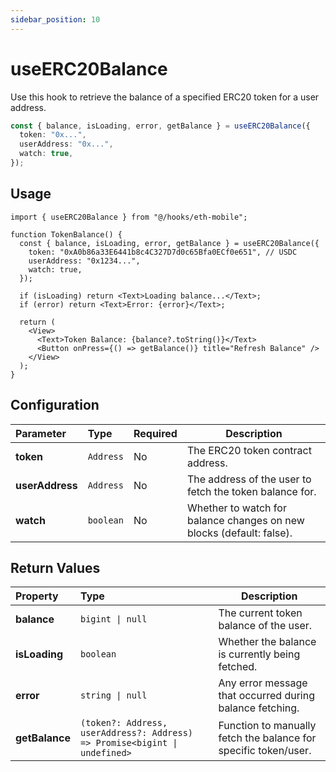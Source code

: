 ```yaml
---
sidebar_position: 10
---
```


# useERC20Balance

Use this hook to retrieve the balance of a specified ERC20 token for a user address.

```ts
const { balance, isLoading, error, getBalance } = useERC20Balance({
  token: "0x...",
  userAddress: "0x...",
  watch: true,
});
```

## Usage

```tsx
import { useERC20Balance } from "@/hooks/eth-mobile";

function TokenBalance() {
  const { balance, isLoading, error, getBalance } = useERC20Balance({
    token: "0xA0b86a33E6441b8c4C327D7d0c65Bfa0ECf0e651", // USDC
    userAddress: "0x1234...",
    watch: true,
  });

  if (isLoading) return <Text>Loading balance...</Text>;
  if (error) return <Text>Error: {error}</Text>;

  return (
    <View>
      <Text>Token Balance: {balance?.toString()}</Text>
      <Button onPress={() => getBalance()} title="Refresh Balance" />
    </View>
  );
}
```

## Configuration

| Parameter       | Type      | Required | Description                                                          |
| :-------------- | :-------- | :------- | -------------------------------------------------------------------- |
| **token**       | `Address` | No       | The ERC20 token contract address.                                    |
| **userAddress** | `Address` | No       | The address of the user to fetch the token balance for.              |
| **watch**       | `boolean` | No       | Whether to watch for balance changes on new blocks (default: false). |

## Return Values

| Property       | Type                                                                       | Description                                                     |
| :------------- | :------------------------------------------------------------------------- | --------------------------------------------------------------- |
| **balance**    | `bigint \| null`                                                           | The current token balance of the user.                          |
| **isLoading**  | `boolean`                                                                  | Whether the balance is currently being fetched.                 |
| **error**      | `string \| null`                                                           | Any error message that occurred during balance fetching.        |
| **getBalance** | `(token?: Address, userAddress?: Address) => Promise<bigint \| undefined>` | Function to manually fetch the balance for specific token/user. |
